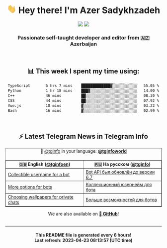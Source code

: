 <div align="center">
	<div>
		<h1>
      <img src="./assets/hi.gif" width="30px"> Hey there! I'm Azer Sadykhzadeh
    </h1>
    <img height="18" src="https://komarev.com/ghpvc/?username=sadykhzadeh&label=Views&color=2081c1&style=flat-square" />
		<a href="https://wakatime.com/@Azer"> <img height="18" src="https://wakatime.com/badge/user/f80ae27a-c328-426f-a381-bc84136e2dd6.svg" /> </a>
    <h3>
      Passionate self-taught developer and editor from 🇦🇿 Azerbaijan
    </h3>
  </div>
  <br>

<h2>📊 This week I spent my time using:</h2>

<!--START_SECTION:waka-->

```text
TypeScript       5 hrs 7 mins    █████████████▓░░░░░░░░░░░   55.05 %
Python           1 hr 18 mins    ███▓░░░░░░░░░░░░░░░░░░░░░   14.00 %
C++              46 mins         ██░░░░░░░░░░░░░░░░░░░░░░░   08.30 %
CSS              44 mins         ██░░░░░░░░░░░░░░░░░░░░░░░   07.92 %
Vue.js           18 mins         ▓░░░░░░░░░░░░░░░░░░░░░░░░   03.22 %
Bash             16 mins         ▓░░░░░░░░░░░░░░░░░░░░░░░░   02.99 %
```

<!--END_SECTION:waka-->

<br>

<h2>⚡️ Latest Telegram News in Telegram Info</h2>
  <table border>
		<tr>
			<th width="50%">🇬🇧 English (<a href="https://t.me/tginfoen">@tginfoen</a>)</th>
			<th>🇷🇺 На русском (<a href="https://t.me/tginfo">@tginfo</a>)</th>
		</tr>
		<caption>🚩 <a href="https://t.me/tginfo">@tginfo</a> in your language: <a href="https://t.me/tginfoworld"><b>@tginfoworld</b></a><caption/>
  <tr><td><a href="https://t.me/tginfoen/1643">Collectible username for a bot</a></td>
    <td><a href="https://t.me/tginfo/3645">Bot API был обновлён до версии 6.7</a></td></tr><tr><td><a href="https://t.me/tginfoen/1642">More options for bots</a></td>
    <td><a href="https://t.me/tginfo/3644">Коллекционный юзернейм для бота </a></td></tr><tr><td><a href="https://t.me/tginfoen/1641">Choosing wallpapers for private chats</a></td>
    <td><a href="https://t.me/tginfo/3643">Больше возможностей для ботов</a></td></tr>
</table>
We are also available on <a href="https://github.com/tginfo"><b>🐙 GitHub</b></a>!
</div>

<br>
<hr>
<h4 align="center">This README file is generated <b>every 6 hours</b>!</br>Last refresh: <b>2023-04-23 08:13:57 (UTC time)</b></h4>
